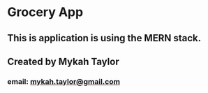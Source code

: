 # Grocery App
## This is application is using the MERN stack.
## Created by Mykah Taylor
### email: mykah.taylor@gmail.com
